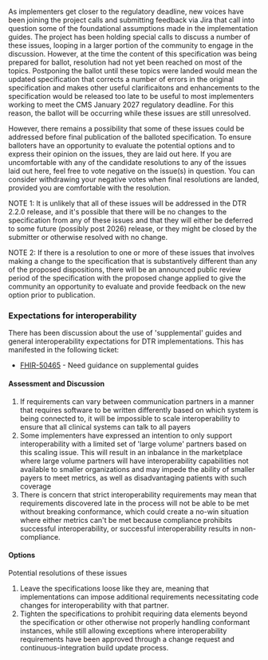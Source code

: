 <div class="new-content" xmlns="http://www.w3.org/1999/xhtml" xmlns:xsi="http://www.w3.org/2001/XMLSchema-instance" xsi:schemaLocation="http://hl7.org/fhir ../../input-cache/schemas/R4/fhir-single.xsd">
  <p>As implementers get closer to the regulatory deadline, new voices have been joining the project calls and submitting feedback via Jira that call into question some of the foundational assumptions made in the implementation guides.  The project has been holding special calls to discuss a number of these issues, looping in a larger portion of the community to engage in the discussion.  However, at the time the content of this specification was being prepared for ballot, resolution had not yet been reached on most of the topics.  Postponing the ballot until these topics were landed would mean the updated specification that corrects a number of errors in the original specification and makes other useful clarificaitons and enhancements to the specification would be released too late to be useful to most implementers working to meet the CMS January 2027 regulatory deadline.  For this reason, the ballot will be occurring while these issues are still unresolved.</p>
  <p>However, there remains a possibility that some of these issues could be addressed before final publication of the balloted specification.  To ensure balloters have an opportunity to evaluate the potential options and to express their opinion on the issues, they are laid out here.  If you are uncomfortable with any of the candidate resolutions to any of the issues laid out here, feel free to vote negative on the issue(s) in question.  You can consider withdrawing your negative votes when final resolutions are landed, provided you are comfortable with the resolution.</p>
  <p>NOTE 1: It is unlikely that all of these issues will be addressed in the DTR 2.2.0 release, and it's possible that there will be no changes to the specification from any of these issues and that they will either be deferred to some future (possibly post 2026) release, or they might be closed by the submitter or otherwise resolved with no change.</p>
  <p>NOTE 2: If there is a resolution to one or more of these issues that involves making a change to the specification that is substantively different than any of the proposed dispositions, there will be an announced public review period of the specification with the proposed change applied to give the community an opportunity to evaluate and provide feedback on the new option prior to publication.</p>

<a name="interop"> </a>
<h3>Expectations for interoperability</h3>
<p>
  There has been discussion about the use of 'supplemental' guides and general interoperability expectations for DTR implementations.  This has manifested in the following ticket:
</p>
<ul>
  <li><a href="https://jira.hl7.org/browse/FHIR-50465">FHIR-50465</a> - Need guidance on supplemental guides</li>
</ul>

<a name="interop-assess"> </a>
<h4>Assessment and Discussion</h4>
<ol>
  <li>If requirements can vary between communication partners in a manner that requires software to be written differently based on which system is being connected to, it will be impossible to scale interoperability to ensure that all clinical systems can talk to all payers</li>
  <li>Some implementers have expressed an intention to only support interoperability with a limited set of 'large volume' partners based on this scaling issue.  This will result in an inbalance in the marketplace where large volume partners will have interoperability capabilities not available to smaller organizations and may impede the ability of smaller payers to meet metrics, as well as disadvantaging patients with such coverage</li>
  <li>There is concern that strict interoperability requirements may mean that requirements discovered late in the process will not be able to be met without breaking conformance, which could create a no-win situation where either metrics can't be met because compliance prohibits successful interoperability, or successful interoperability results in non-compliance.</li>
</ol>

<a name="interop-options"> </a>
<h4>Options</h4>
<p>Potential resolutions of these issues</p>
<ol>
  <li>Leave the specifications loose like they are, meaning that implementations can impose additional requirements necessitating code changes for interoperability with that partner.</li>
  <li>Tighten the specifications to prohibit requiring data elements beyond the specification or other otherwise not properly handling conformant instances, while still allowing exceptions where interoperability requirements have been approved through a change request and continuous-integration build update process.</li>
</ol>

<!-- ***************************************************************************************************************************************** -->

<!-- <a name="misc"> </a>
<h3>Miscellaneous issues</h3>
<p>
  These issues don't stem from any particular theme and the fact they're not yet resolved is generally based on issues other than disagreements around the basic premises of the implementation guide architecture.  They're listed here only to call attention to the fact that they're outstanding and they might be resolved as part of the balloting and publicaiton process.  Each of the remaining issues is discussed individually
</p>

<a name="FHIR-45672"> </a>
<h4><a href="https://jira.hl7.org/browse/FHIR-45672">FHIR-45672</a> - Creation of Bundle Profile(s)</h4>
<p>
  While this is a good idea in principle, there have historically been tooling challenges with adding this level osf sophisticated profiling as part of logical models.  However, there's a possibility these tooling issues will soon be addressed making this possible.  Doing this doesn't change what the IG rules are, it merely makes validation more effective.
</p>

<a name="FHIR-49757"> </a>
<h4><a href="https://jira.hl7.org/browse/FHIR-49757">FHIR-49757</a> - No guidance for CRD intermediaries wrt. access tokens</h4>
<p>
Da Vinci requires that there be a single endpoint per payer (or if HRex Endpoint Discovery is supported, a single endpoint per Coverage).  However, in practice, there may be multiple systems that manage coverage rules for different types of services and or different types of decision support behind that endpoint.  Some of these delegated systems may have a need to access the EHR's FHIR endpoint.
</p>
<p>
At present, CDS Hooks does not define a standard mechanism for managing authorization in this delegation situation, and sharing tokens is not considered good practice (and may be technically prohibited if tokens are certificate-bound or IP-range constrained).
</p>
<p>
Industry has not yet settled on best practices here.  If balloters can recommend an approach the implementer community can agree with, we could include at least 'draft' guidance in the published IG.
</p>

<a name="FHIR-xxxxx"> </a>
<h4><a href="https://jira.hl7.org/browse/FHIR-xxxxx">FHIR-51465</a> - Ticket label</h4>
<p>
  It is not uncommon for providers to solicit 
</p>
<p>
  If EHRs can give guidance on how such situations 
</p> -->

</div>